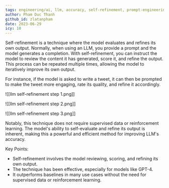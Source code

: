 ```yaml
---
tags: engineering/ai, llm, accuracy, self-refinement, prompt-engineering
author: Pham Duc Thanh
github_id: zlatanpham
date: 2023-06-29
icy: 10
---
```


Self-refinement is a technique where the model evaluates and refines its own output. Normally, when using an LLM, you provide a prompt and the model generates a completion. With self-refinement, you can instruct the model to review the content it has generated, score it, and refine the output. This process can be repeated multiple times, allowing the model to iteratively improve its own output.

For instance, if the model is asked to write a tweet, it can then be prompted to make the tweet more engaging, rate its quality, and refine it accordingly.

![[llm self-refinement step 1.png]]

![[llm self-refinement step 2.png]]

![[llm self-refinement step 3.png]]

Notably, this technique does not require supervised data or reinforcement learning. The model's ability to self-evaluate and refine its output is inherent, making this a powerful and efficient method for improving LLM's accuracy.

Key Points:

- Self-refinement involves the model reviewing, scoring, and refining its own output.
- The technique has been effective, especially for models like GPT-4.
- It outperforms baselines in many use cases without the need for supervised data or reinforcement learning.
